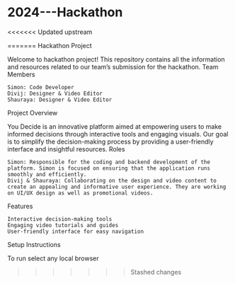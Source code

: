 # 2024---Hackathon
<<<<<<< Updated upstream

=======
Hackathon Project

Welcome to hackathon project! This repository contains all the information and resources related to our team’s submission for the hackathon.
Team Members

    Simon: Code Developer
    Divij: Designer & Video Editor
    Shauraya: Designer & Video Editor

Project Overview

You Decide is an innovative platform aimed at empowering users to make informed decisions through interactive tools and engaging visuals. Our goal is to simplify the decision-making process by providing a user-friendly interface and insightful resources.
Roles

    Simon: Responsible for the coding and backend development of the platform. Simon is focused on ensuring that the application runs smoothly and efficiently.
    Divij & Shauraya: Collaborating on the design and video content to create an appealing and informative user experience. They are working on UI/UX design as well as promotional videos.

Features

    Interactive decision-making tools
    Engaging video tutorials and guides
    User-friendly interface for easy navigation

Setup Instructions

To run select any local browser
>>>>>>> Stashed changes

